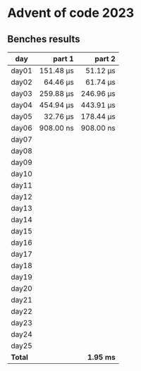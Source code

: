 # Advent of code 2023

## Benches results
| day   |   part 1  |   part 2  | 
|-------|----------:|----------:|
| day01 | 151.48 μs |  51.12 μs |
| day02 |  64.46 μs |  61.74 μs |
| day03 | 259.88 μs | 246.96 μs |
| day04 | 454.94 μs | 443.91 μs |
| day05 |  32.76 μs | 178.44 μs |
| day06 | 908.00 ns | 908.00 ns |
| day07 |           |           |
| day08 |           |           |
| day09 |           |           |
| day10 |           |           |
| day11 |           |           |
| day12 |           |           |
| day13 |           |           |
| day14 |           |           |
| day15 |           |           |
| day16 |           |           |
| day17 |           |           |
| day18 |           |           |
| day19 |           |           |
| day20 |           |           |
| day21 |           |           |
| day22 |           |           |
| day23 |           |           |
| day24 |           |           |
| day25 |           |           |
|**Total**|           |**1.95 ms** |